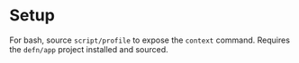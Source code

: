 Setup
=====

For bash, source `script/profile` to expose the `context` command.  Requires the
`defn/app` project installed and sourced.
